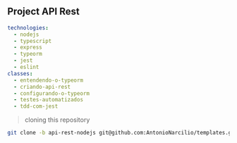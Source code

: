 ## Project API Rest

~~~yaml
technologies:
  - nodejs
  - typescript
  - express
  - typeorm
  - jest
  - eslint
classes:
  - entendendo-o-typeorm
  - criando-api-rest
  - configurando-o-typeorm
  - testes-automatizados
  - tdd-com-jest

~~~

> cloning this repository
~~~bash
git clone -b api-rest-nodejs git@github.com:AntonioNarcilio/templates.git api-rest-nodejs && cd api-rest-nodejs && yarn setup
~~~
